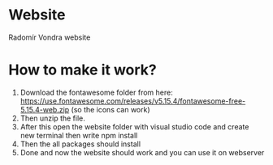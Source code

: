 # Website
Radomír Vondra website

# How to make it work?
1. Download the fontawesome folder from here: https://use.fontawesome.com/releases/v5.15.4/fontawesome-free-5.15.4-web.zip (so the icons can work)
2. Then unzip the file.
3. After this open the website folder with visual studio code and create new terminal then write npm install
4. Then the all packages should install
5. Done and now the website should work and you can use it on webserver 
